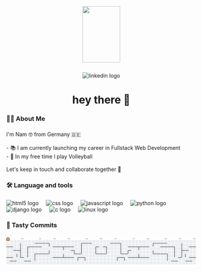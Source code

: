 <div align="center">
  <img height="150" width="100vw" src="https://capsule-render.vercel.app/api?type=waving&height=300&color=gradient&text=Quoc%20Nam%20Tran&textBg=false"  />
</div>

###

<div align="center">
  <img src="https://img.shields.io/static/v1?message=LinkedIn&logo=linkedin&label=&color=0077B5&logoColor=white&labelColor=&style=for-the-badge" height="25" alt="linkedin logo"  />
</div>

###

<h1 align="center">hey there 👋</h1>

###

<h3 align="left">👩‍💻  About Me</h3>

###

<p align="left">I'm  Nam 🤓 from Germany 🇩🇪<br><br>- 📚 I am currently launching my career in Fullstack Web Development<br>- 🏐 In my free time I play Volleyball <br><br>Let's keep in touch and collaborate together 🥳</p>

###

<h3 align="left">🛠 Language and tools</h3>

###

<div align="left">
  <img src="https://cdn.jsdelivr.net/gh/devicons/devicon/icons/html5/html5-original.svg" height="40" alt="html5 logo"  />
  <img width="12" />
  <img src="https://cdn.jsdelivr.net/gh/devicons/devicon/icons/css3/css3-original.svg" height="40" alt="css logo"  />
  <img width="12" />
  <img src="https://cdn.jsdelivr.net/gh/devicons/devicon/icons/javascript/javascript-original.svg" height="40" alt="javascript logo"  />
  <img width="12" />
  <img src="https://cdn.jsdelivr.net/gh/devicons/devicon/icons/python/python-original.svg" height="40" alt="python logo"  />
  <img width="12" />
  <img src="https://cdn.jsdelivr.net/gh/devicons/devicon/icons/django/django-plain.svg" height="40" alt="django logo"  />
  <img width="12" />
  <img src="https://cdn.jsdelivr.net/gh/devicons/devicon/icons/c/c-original.svg" height="40" alt="c logo"  />
  <img width="12" />
  <img src="https://cdn.jsdelivr.net/gh/devicons/devicon/icons/linux/linux-original.svg" height="40" alt="linux logo"  />
</div>

###

<h3 align="left">🍣 Tasty Commits</h3>

###

<picture>
  <source media="(prefers-color-scheme: dark)" srcset="https://raw.githubusercontent.com/tranqn/tranqn/output/pacman-contribution-graph-dark.svg">
  <source media="(prefers-color-scheme: light)" srcset="https://raw.githubusercontent.com/tranqn/tranqn/output/pacman-contribution-graph.svg">
  <img alt="pacman contribution graph" src="https://raw.githubusercontent.com/tranqn/tranqn/output/pacman-contribution-graph.svg">
</picture>

###
